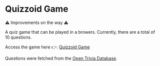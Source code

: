 # Quizzoid Game

⚠ Improvements on the way ⚠  

A quiz game that can be played in a browers. Currently, there are a total of 10 questions.

Access the game here 👉: [Quizzoid Game](https://maryletteroa.github.io/quizzoid-game)

Questions were fetched from the [Open Trivia Database](https://opentdb.com).
